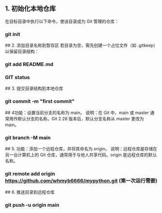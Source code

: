 ## ‌1. 初始化本地仓库‌
在目标目录中执行以下命令，使该目录成为 Git 管理的仓库：
### git init

‌## 2. 添加目录名称到暂存区‌
若目录为空，需先创建一个占位文件（如 .gitkeep）以保留目录结构：
### git add README.md


### GIT status

‌## 3. 提交目录结构到本地仓库

### git commit -m "first commit"


‌## 4功能‌：设置当前分支的名称为 main。
‌说明‌：在 Git 中，main 或 master 通常用作默认分支的名称。Git 2.28 版本后，默认分支名称从 master 更改为 main。
### git branch -M main

‌## 5. ‌功能‌：添加一个远程仓库，并将其命名为 origin。
‌说明‌：远程仓库是存储在另一台计算机上的 Git 仓库，通常用于与他人共享代码。origin 是远程仓库的默认名称。
### git remote add origin https://github.com/whmyb6666/mypython.git   (第一次运行需要)

‌## 6. 推送目录到远程仓库
### git push -u origin main


